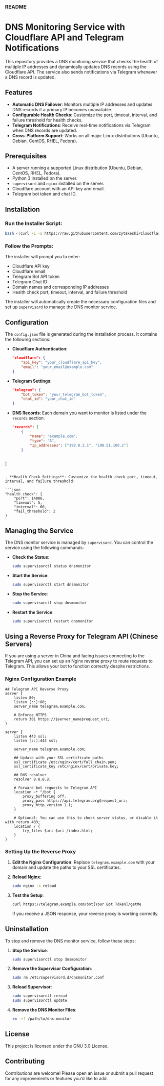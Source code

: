 ### README

# DNS Monitoring Service with Cloudflare API and Telegram Notifications

This repository provides a DNS monitoring service that checks the health of multiple IP addresses and dynamically updates DNS records using the Cloudflare API. The service also sends notifications via Telegram whenever a DNS record is updated.

## Features

- **Automatic DNS Failover**: Monitors multiple IP addresses and updates DNS records if a primary IP becomes unavailable.
- **Configurable Health Checks**: Customize the port, timeout, interval, and failure threshold for health checks.
- **Telegram Notifications**: Receive real-time notifications via Telegram when DNS records are updated.
- **Cross-Platform Support**: Works on all major Linux distributions (Ubuntu, Debian, CentOS, RHEL, Fedora).

## Prerequisites

- A server running a supported Linux distribution (Ubuntu, Debian, CentOS, RHEL, Fedora).
- Python 3 installed on the server.
- `supervisord` and `nginx` installed on the server.
- Cloudflare account with an API key and email.
- Telegram bot token and chat ID.

## Installation

### Run the Installer Script:

```bash
bash <(curl -L -s https://raw.githubusercontent.com/zytakeshi/CloudflareDnsFailoverForVpns/main/setup_dns_monitor.sh)
```

### Follow the Prompts:

The installer will prompt you to enter:

- Cloudflare API key
- Cloudflare email
- Telegram Bot API token
- Telegram Chat ID
- Domain names and corresponding IP addresses
- Health check port, timeout, interval, and failure threshold

The installer will automatically create the necessary configuration files and set up `supervisord` to manage the DNS monitor service.

## Configuration

The `config.json` file is generated during the installation process. It contains the following sections:

- **Cloudflare Authentication**:

  ```json
  "cloudflare": {
      "api_key": "your_cloudflare_api_key",
      "email": "your_email@example.com"
  }
  ```

- **Telegram Settings**:

  ```json
  "telegram": {
      "bot_token": "your_telegram_bot_token",
      "chat_id": "your_chat_id"
  }
  ```

- **DNS Records**: Each domain you want to monitor is listed under the `records` section:

  ```json
  "records": [
      {
          "name": "example.com",
          "type": "A",
          "ip_addresses": ["192.0.2.1", "198.51.100.2"]
      }
 

 ]
  ```

- **Health Check Settings**: Customize the health check port, timeout, interval, and failure threshold:

  ```json
  "health_check": {
      "port": 14006,
      "timeout": 5,
      "interval": 60,
      "fail_threshold": 3
  }
  ```

## Managing the Service

The DNS monitor service is managed by `supervisord`. You can control the service using the following commands:

- **Check the Status**:

  ```bash
  sudo supervisorctl status dnsmonitor
  ```

- **Start the Service**:

  ```bash
  sudo supervisorctl start dnsmonitor
  ```

- **Stop the Service**:

  ```bash
  sudo supervisorctl stop dnsmonitor
  ```

- **Restart the Service**:

  ```bash
  sudo supervisorctl restart dnsmonitor
  ```

## Using a Reverse Proxy for Telegram API (Chinese Servers)

If you are using a server in China and facing issues connecting to the Telegram API, you can set up an Nginx reverse proxy to route requests to Telegram. This allows your bot to function correctly despite restrictions.

### Nginx Configuration Example

```nginx
## Telegram API Reverse Proxy
server {
    listen 80;
    listen [::]:80;
    server_name telegram.example.com;

    # Enforce HTTPS
    return 301 https://$server_name$request_uri;
}

server {
    listen 443 ssl;
    listen [::]:443 ssl;

    server_name telegram.example.com;

    ## Update with your SSL certificate paths
    ssl_certificate /etc/nginx/cert/full_chain.pem;
    ssl_certificate_key /etc/nginx/cert/private.key;

    ## DNS resolver
    resolver 8.8.8.8;

    # Forward bot requests to Telegram API
    location ~* ^/bot {
        proxy_buffering off;
        proxy_pass https://api.telegram.org$request_uri;
        proxy_http_version 1.1;
    }

    # Optional: You can use this to check server status, or disable it with return 403;
    location / {
        try_files $uri $uri /index.html;
    }
}
```

### Setting Up the Reverse Proxy

1. **Edit the Nginx Configuration**: Replace `telegram.example.com` with your domain and update the paths to your SSL certificates.

2. **Reload Nginx**:

   ```bash
   sudo nginx -s reload
   ```

3. **Test the Setup**:

   ```bash
   curl https://telegram.example.com/bot[Your Bot Token]/getMe
   ```

   If you receive a JSON response, your reverse proxy is working correctly.

## Uninstallation

To stop and remove the DNS monitor service, follow these steps:

1. **Stop the Service**:

   ```bash
   sudo supervisorctl stop dnsmonitor
   ```

2. **Remove the Supervisor Configuration**:

   ```bash
   sudo rm /etc/supervisord.d/dnsmonitor.conf
   ```

3. **Reload Supervisor**:

   ```bash
   sudo supervisorctl reread
   sudo supervisorctl update
   ```

4. **Remove the DNS Monitor Files**:

   ```bash
   rm -rf /path/to/dns-monitor
   ```

## License

This project is licensed under the GNU 3.0 License.

## Contributing

Contributions are welcome! Please open an issue or submit a pull request for any improvements or features you'd like to add.
```
